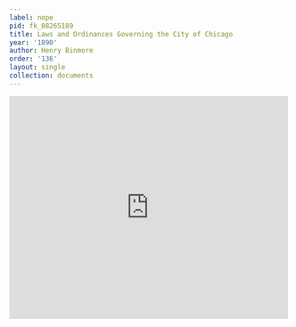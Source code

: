```yaml
---
label: nope
pid: fk_08265189
title: Laws and Ordinances Governing the City of Chicago
year: '1890'
author: Henry Binmore
order: '136'
layout: single
collection: documents
---
```

<iframe src="https://northwestern.app.box.com/embed/s/t3sj9odzszlsjl3t5ergxc3m41kevne2?sortColumn=date&view=list" width="500" height="400" frameborder="0" allowfullscreen webkitallowfullscreen msallowfullscreen></iframe>
